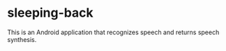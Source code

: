 # sleeping-back
This is an Android application that recognizes speech and returns speech synthesis.
